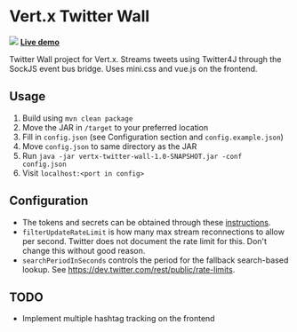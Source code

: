 Vert.x Twitter Wall
==

![](https://i.imgur.com/sZqt0CO.png)
**[Live demo](http://twitterwall.yunyul.in/)**

Twitter Wall project for Vert.x. Streams tweets using Twitter4J through the SockJS event bus bridge. Uses mini.css and vue.js on the frontend.

Usage
--

1. Build using `mvn clean package`
2. Move the JAR in `/target` to your preferred location
3. Fill in `config.json` (see Configuration section and `config.example.json`)
4. Move `config.json` to same directory as the JAR
5. Run `java -jar vertx-twitter-wall-1.0-SNAPSHOT.jar -conf config.json`
6. Visit `localhost:<port in config>`

Configuration
--

* The tokens and secrets can be obtained through these [instructions](http://stackoverflow.com/a/12335636).
* `filterUpdateRateLimit` is how many max stream reconnections to allow per second. Twitter does not document the rate limit for this. Don't change this without good reason.
* `searchPeriodInSeconds` controls the period for the fallback search-based lookup. See https://dev.twitter.com/rest/public/rate-limits.

TODO
--

* Implement multiple hashtag tracking on the frontend
